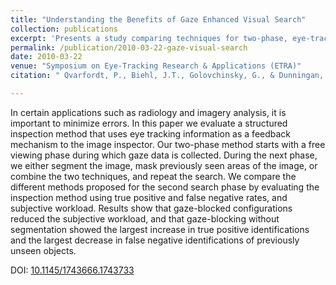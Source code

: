 ```yaml
---
title: "Understanding the Benefits of Gaze Enhanced Visual Search"
collection: publications
excerpt: 'Presents a study comparing techniques for two-phase, eye-tracking enhanced visual search.  Results from novel techniques proposed show an increase in true positives and decrease in false negatives in visual search tasks.'
permalink: /publication/2010-03-22-gaze-visual-search
date: 2010-03-22
venue: "Symposium on Eye-Tracking Research & Applications (ETRA)"
citation: " Qvarfordt, P., Biehl, J.T., Golovchinsky, G., & Dunningan, T. 2010. &quot;Understanding the Benefits of Gaze Enhanced Visual Search.&quot; <i>In Proceedings of the 2010 Symposium on Eye-Tracking Research & Applications (ETRA '10)</i>. ACM, New York, NY, USA, pp. 283-290."

---
```

In certain applications such as radiology and imagery analysis, it is important to minimize errors. In this paper we evaluate a structured inspection method that uses eye tracking information as a feedback mechanism to the image inspector. Our two-phase method starts with a free viewing phase during which gaze data is collected. During the next phase, we either segment the image, mask previously seen areas of the image, or combine the two techniques, and repeat the search. We compare the different methods proposed for the second search phase by evaluating the inspection method using true positive and false negative rates, and subjective workload. Results show that gaze-blocked configurations reduced the subjective workload, and that gaze-blocking without segmentation showed the largest increase in true positive identifications and the largest decrease in false negative identifications of previously unseen objects.

DOI: [10.1145/1743666.1743733](https://doi.org/10.1145/1743666.1743733)
